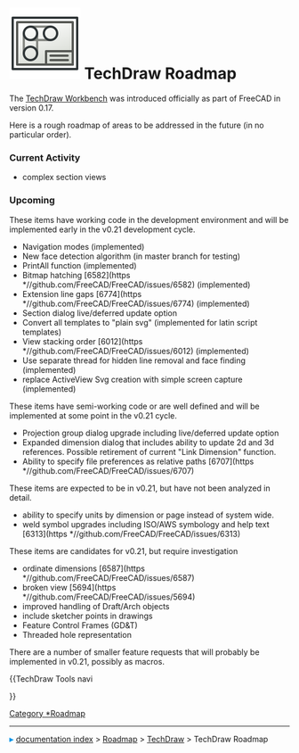 # <img alt="" src=images/preferences-techdraw.svg  style="width   *64px;">  TechDraw Roadmap

The [TechDraw Workbench](TechDraw_Workbench.md) was introduced officially as part of FreeCAD in version 0.17.

Here is a rough roadmap of areas to be addressed in the future (in no particular order).

### Current Activity 

-   complex section views

### Upcoming

These items have working code in the development environment and will be implemented early in the v0.21 development cycle.

-   Navigation modes (implemented)
-   New face detection algorithm (in master branch for testing)
-   PrintAll function (implemented)
-   Bitmap hatching [6582](https   *//github.com/FreeCAD/FreeCAD/issues/6582) (implemented)
-   Extension line gaps [6774](https   *//github.com/FreeCAD/FreeCAD/issues/6774) (implemented)
-   Section dialog live/deferred update option
-   Convert all templates to \"plain svg\" (implemented for latin script templates)
-   View stacking order [6012](https   *//github.com/FreeCAD/FreeCAD/issues/6012) (implemented)
-   Use separate thread for hidden line removal and face finding (implemented)
-   replace ActiveView Svg creation with simple screen capture (implemented)

These items have semi-working code or are well defined and will be implemented at some point in the v0.21 cycle.

-   Projection group dialog upgrade including live/deferred update option
-   Expanded dimension dialog that includes ability to update 2d and 3d references. Possible retirement of current \"Link Dimension\" function.
-   Ability to specify file preferences as relative paths [6707](https   *//github.com/FreeCAD/FreeCAD/issues/6707)

These items are expected to be in v0.21, but have not been analyzed in detail.

-   ability to specify units by dimension or page instead of system wide.
-   weld symbol upgrades including ISO/AWS symbology and help text [6313](https   *//github.com/FreeCAD/FreeCAD/issues/6313)

These items are candidates for v0.21, but require investigation

-   ordinate dimensions [6587](https   *//github.com/FreeCAD/FreeCAD/issues/6587)
-   broken view [5694](https   *//github.com/FreeCAD/FreeCAD/issues/5694)
-   improved handling of Draft/Arch objects
-   include sketcher points in drawings
-   Feature Control Frames (GD&T)
-   Threaded hole representation

There are a number of smaller feature requests that will probably be implemented in v0.21, possibly as macros.


{{TechDraw Tools navi

}} 

[Category   *Roadmap](Category_Roadmap.md)



---
![](images/Right_arrow.png) [documentation index](../README.md) > [Roadmap](Category_Roadmap.md) > [TechDraw](TechDraw_Workbench.md) > TechDraw Roadmap
